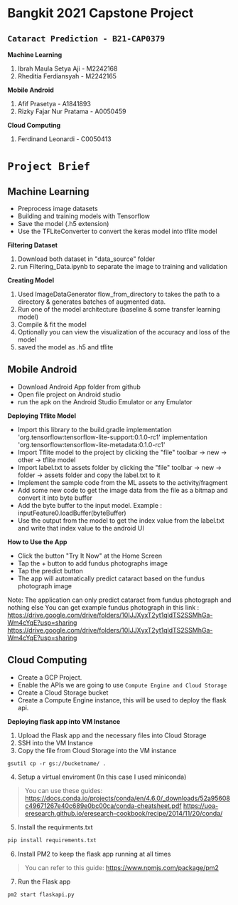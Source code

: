 # Bangkit 2021 Capstone Project
 
## `Cataract Prediction - B21-CAP0379`
**Machine Learning**
 1. Ibrah Maula Setya Aji - M2242168
 2. Rheditia Ferdiansyah - M2242165

**Mobile Android**

 1. Afif Prasetya - A1841893
 2. Rizky Fajar Nur Pratama  - A0050459

**Cloud Computing**

 1. Ferdinand Leonardi - C0050413

# `Project Brief`
## Machine Learning
- Preprocess image datasets
- Building and training models with Tensorflow
- Save the model (.h5 extension)
- Use the TFLiteConverter to convert the keras model into tflite model

**Filtering Dataset**
1. Download both dataset in "data_source" folder
2. run Filtering_Data.ipynb to separate the image to training and validation

**Creating Model**
1. Used ImageDataGenerator flow_from_directory to takes the path to a directory & generates batches of augmented data.
2. Run one of the model architecture (baseline & some transfer learning model)
3. Compile & fit the model
4. Optionally you can view the visualization of the accuracy and loss of the model
5. saved the model as .h5 and tflite

## Mobile Android
- Download Android App folder from github
- Open file project on Android studio
- run the apk on the Android Studio Emulator or any Emulator

**Deploying Tflite Model**
- Import this library to the build.gradle
 implementation 'org.tensorflow:tensorflow-lite-support:0.1.0-rc1'
 implementation 'org.tensorflow:tensorflow-lite-metadata:0.1.0-rc1'
- Import Tflite model to the project by clicking the "file" toolbar -> new -> other -> tflite model
- Import label.txt to assets folder by clicking the "file" toolbar -> new -> folder -> assets folder and copy the label.txt to it
- Implement the sample code from the ML assets to the activity/fragment
- Add some new code to get the image data from the file as a bitmap and convert it into byte buffer
- Add the byte buffer to the input model. Example : inputFeature0.loadBuffer(byteBuffer)
- Use the output from the model to get the index value from the label.txt and write that index value to the android UI

**How to Use the App**
- Click the button "Try It Now" at the Home Screen
- Tap the + button to add fundus photographs image
- Tap the predict button
- The app will automatically predict cataract based on the fundus photograph image

Note: The application can only predict cataract from fundus photograph and nothing else
You can get example fundus photograph in this link :
https://drive.google.com/drive/folders/10IJJXyxT2yt1qldTS2SSMhGa-Wm4cYqE?usp=sharing
https://drive.google.com/drive/folders/10IJJXyxT2yt1qldTS2SSMhGa-Wm4cYqE?usp=sharing
## Cloud Computing
- Create a GCP Project.
- Enable the APIs we are going to use `Compute Engine and Cloud Storage`
- Create a Cloud Storage bucket
- Create a Compute Engine instance, this will be used to deploy the flask api.

**Deploying flask app into VM Instance**
1. Upload the Flask app and the necessary files into Cloud Storage
2. SSH into the VM Instance
3. Copy the file from Cloud Storage into the VM instance    
```shell
gsutil cp -r gs://bucketname/ .
```
4. Setup a virtual enviroment (In this case I used miniconda)
> You can use these guides: https://docs.conda.io/projects/conda/en/4.6.0/_downloads/52a95608c49671267e40c689e0bc00ca/conda-cheatsheet.pdf
https://uoa-eresearch.github.io/eresearch-cookbook/recipe/2014/11/20/conda/

5. Install the requirments.txt
```python
pip install requirements.txt
```
6. Install PM2 to keep the flask app running at all times
> You can refer to this guide: 
https://www.npmjs.com/package/pm2

7. Run the Flask app
```
pm2 start flaskapi.py
```
